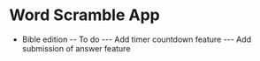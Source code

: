 # Word Scramble App
- Bible edition
-- To do
--- Add timer countdown feature
--- Add submission of answer feature